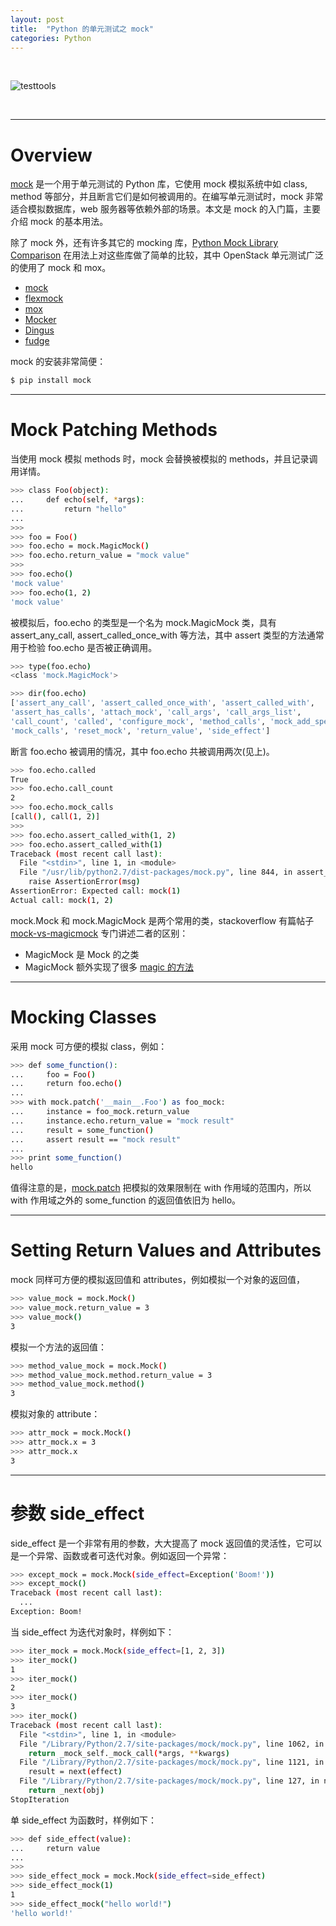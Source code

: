 ```yaml
---
layout: post
title:  "Python 的单元测试之 mock"
categories: Python
---
```


&nbsp;&nbsp;&nbsp;

![testtools](http://7xp2eu.com1.z0.glb.clouddn.com/pythontesttools.png)

&nbsp;&nbsp;&nbsp;

---------------------

# Overview

[mock](http://www.voidspace.org.uk/python/mock/index.html) 是一个用于单元测试的 Python 库，它使用 mock 模拟系统中如 class, method 等部分，并且断言它们是如何被调用的。在编写单元测试时，mock 非常适合模拟数据库，web 服务器等依赖外部的场景。本文是 mock 的入门篇，主要介绍 mock 的基本用法。

除了 mock 外，还有许多其它的 mocking 库，[Python Mock Library Comparison](http://garybernhardt.github.io/python-mock-comparison/) 在用法上对这些库做了简单的比较，其中 OpenStack 单元测试广泛的使用了 mock 和 mox。

- [mock](http://www.voidspace.org.uk/python/mock/)
- [flexmock](https://pypi.python.org/pypi/flexmock)
- [mox](https://pypi.python.org/pypi/mox)
- [Mocker](http://niemeyer.net/mocker)
- [Dingus](https://pypi.python.org/pypi/dingus)
- [fudge](http://farmdev.com/projects/fudge/)

mock 的安装非常简便：

~~~ bash
$ pip install mock
~~~

---------

# Mock Patching Methods


当使用 mock 模拟 methods 时，mock 会替换被模拟的 methods，并且记录调用详情。

~~~ bash
>>> class Foo(object):
...     def echo(self, *args):
...         return "hello"
...
>>>
>>> foo = Foo()
>>> foo.echo = mock.MagicMock()
>>> foo.echo.return_value = "mock value"
>>>
>>> foo.echo()
'mock value'
>>> foo.echo(1, 2)
'mock value'
~~~

被模拟后，foo.echo 的类型是一个名为 mock.MagicMock 类，具有 assert\_any\_call, assert\_called\_once\_with 等方法，其中 assert 类型的方法通常用于检验 foo.echo 是否被正确调用。

~~~ bash
>>> type(foo.echo)
<class 'mock.MagicMock'>

>>> dir(foo.echo)
['assert_any_call', 'assert_called_once_with', 'assert_called_with',
'assert_has_calls', 'attach_mock', 'call_args', 'call_args_list',
'call_count', 'called', 'configure_mock', 'method_calls', 'mock_add_spec',
'mock_calls', 'reset_mock', 'return_value', 'side_effect']
~~~

断言 foo.echo 被调用的情况，其中 foo.echo 共被调用两次(见上)。

~~~ bash
>>> foo.echo.called
True
>>> foo.echo.call_count
2
>>> foo.echo.mock_calls
[call(), call(1, 2)]
>>>
>>> foo.echo.assert_called_with(1, 2)
>>> foo.echo.assert_called_with(1)
Traceback (most recent call last):
  File "<stdin>", line 1, in <module>
  File "/usr/lib/python2.7/dist-packages/mock.py", line 844, in assert_called_with
    raise AssertionError(msg)
AssertionError: Expected call: mock(1)
Actual call: mock(1, 2)
~~~

mock.Mock 和 mock.MagicMock 是两个常用的类，stackoverflow 有篇帖子 [mock-vs-magicmock](http://stackoverflow.com/questions/17181687/mock-vs-magicmock) 专门讲述二者的区别：

- MagicMock 是 Mock 的之类
- MagicMock 额外实现了很多 [magic 的方法](http://www.voidspace.org.uk/python/mock/magicmock.html#mock.MagicMock)

-------------------------

# Mocking Classes

采用 mock 可方便的模拟 class，例如：

~~~ bash
>>> def some_function():
...     foo = Foo()
...     return foo.echo()
...
>>> with mock.patch('__main__.Foo') as foo_mock:
...     instance = foo_mock.return_value
...     instance.echo.return_value = "mock result"
...     result = some_function()
...     assert result == "mock result"
...
>>> print some_function()
hello
~~~

值得注意的是，[mock.patch](http://www.voidspace.org.uk/python/mock/getting-started.html#patch-decorators) 把模拟的效果限制在 with 作用域的范围内，所以 with 作用域之外的 some_function 的返回值依旧为 hello。

---------------------

# Setting Return Values and Attributes

mock 同样可方便的模拟返回值和 attributes，例如模拟一个对象的返回值，

~~~ bash
>>> value_mock = mock.Mock()
>>> value_mock.return_value = 3
>>> value_mock()
3
~~~

模拟一个方法的返回值：

~~~ bash
>>> method_value_mock = mock.Mock()
>>> method_value_mock.method.return_value = 3
>>> method_value_mock.method()
3
~~~

模拟对象的 attribute：

~~~ bash
>>> attr_mock = mock.Mock()
>>> attr_mock.x = 3
>>> attr_mock.x
3
~~~

-------------

# 参数 side_effect

side\_effect 是一个非常有用的参数，大大提高了 mock 返回值的灵活性，它可以是一个异常、函数或者可迭代对象。例如返回一个异常：

~~~ bash
>>> except_mock = mock.Mock(side_effect=Exception('Boom!'))
>>> except_mock()
Traceback (most recent call last):
  ...
Exception: Boom!
~~~

当 side\_effect 为迭代对象时，样例如下：

~~~ bash
>>> iter_mock = mock.Mock(side_effect=[1, 2, 3])
>>> iter_mock()
1
>>> iter_mock()
2
>>> iter_mock()
3
>>> iter_mock()
Traceback (most recent call last):
  File "<stdin>", line 1, in <module>
  File "/Library/Python/2.7/site-packages/mock/mock.py", line 1062, in __call__
    return _mock_self._mock_call(*args, **kwargs)
  File "/Library/Python/2.7/site-packages/mock/mock.py", line 1121, in _mock_call
    result = next(effect)
  File "/Library/Python/2.7/site-packages/mock/mock.py", line 127, in next
    return _next(obj)
StopIteration
~~~

单 side\_effect 为函数时，样例如下：

~~~ bash
>>> def side_effect(value):
...     return value
...
>>>
>>> side_effect_mock = mock.Mock(side_effect=side_effect)
>>> side_effect_mock(1)
1
>>> side_effect_mock("hello world!")
'hello world!'
~~~